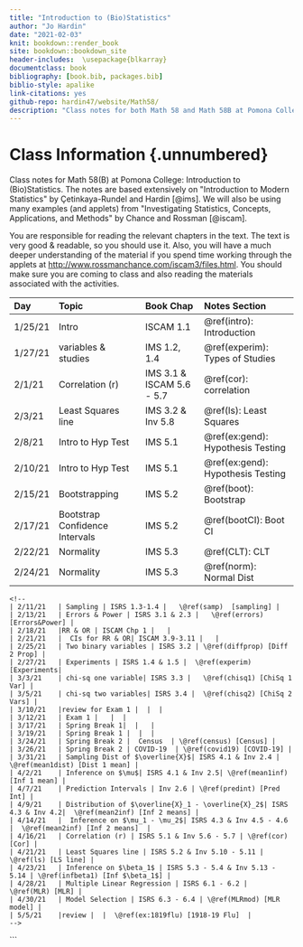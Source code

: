 ```yaml
---
title: "Introduction to (Bio)Statistics"
author: "Jo Hardin"
date: "2021-02-03"
knit: bookdown::render_book
site: bookdown::bookdown_site
header-includes:  \usepackage{blkarray}
documentclass: book
bibliography: [book.bib, packages.bib]
biblio-style: apalike
link-citations: yes
github-repo: hardin47/website/Math58/
description: "Class notes for both Math 58 and Math 58B at Pomona College: Introduction to Statistics and Introduction to Biostatistics.  The notes are based extensively on Introduction to Modern Statistics by Çetinkaya-Rundel and Hardin Investigating Statistical Concepts, Applications, and Methods by Chance and Rossman."
---
```


# Class Information {.unnumbered}

Class notes for Math 58(B) at Pomona College: Introduction to (Bio)Statistics. The notes are based extensively on "Introduction to Modern Statistics" by Çetinkaya-Rundel and Hardin [@ims]. We will also be using many examples (and applets) from "Investigating Statistics, Concepts, Applications, and Methods" by Chance and Rossman [@iscam].

You are responsible for reading the relevant chapters in the text. The text is very good & readable, so you should use it. Also, you will have a much deeper understanding of the material if you spend time working through the applets at <http://www.rossmanchance.com/iscam3/files.html>. You should make sure you are coming to class and also reading the materials associated with the activities.









| Day     | Topic                          | Book Chap                 | Notes Section                      |
|:--------|:-------------------------------|:--------------------------|:-----------------------------------|
| 1/25/21 | Intro                          | ISCAM 1.1                 | \@ref(intro): Introduction         |
| 1/27/21 | variables & studies            | IMS 1.2, 1.4              | \@ref(experim): Types of Studies   |
| 2/1/21  | Correlation (r)                | IMS 3.1 & ISCAM 5.6 - 5.7 | \@ref(cor): correlation            |
| 2/3/21  | Least Squares line             | IMS 3.2 & Inv 5.8         | \@ref(ls): Least Squares           |
| 2/8/21  | Intro to Hyp Test              | IMS 5.1                   | \@ref(ex:gend): Hypothesis Testing |
| 2/10/21 | Intro to Hyp Test              | IMS 5.1                   | \@ref(ex:gend): Hypothesis Testing |
| 2/15/21 | Bootstrapping                  | IMS 5.2                   | \@ref(boot): Bootstrap             |
| 2/17/21 | Bootstrap Confidence Intervals | IMS 5.2                   | \@ref(bootCI): Boot CI             |
| 2/22/21 | Normality                      | IMS 5.3                   | \@ref(CLT): CLT                    |
| 2/24/21 | Normality                      | IMS 5.3                   | \@ref(norm): Normal Dist           |

```{=html}
<!--
| 2/11/21   | Sampling | ISRS 1.3-1.4 |   \@ref(samp)  [sampling] |
| 2/13/21   | Errors & Power | ISRS 3.1 & 2.3 |   \@ref(errors) [Errors&Power] |
| 2/18/21   |RR & OR | ISCAM Chp 1 |   |
| 2/21/21   |  CIs for RR & OR| ISCAM 3.9-3.11 |   |
| 2/25/21   | Two binary variables | ISRS 3.2 | \@ref(diffprop) [Diff 2 Prop] |
| 2/27/21   | Experiments | ISRS 1.4 & 1.5 |  \@ref(experim) [Experiments|
| 3/3/21    | chi-sq one variable| ISRS 3.3 |   \@ref(chisq1) [ChiSq 1 Var] |
| 3/5/21    | chi-sq two variables| ISRS 3.4 |  \@ref(chisq2) [ChiSq 2 Vars] |
| 3/10/21   |review for Exam 1 |  |  |
| 3/12/21   | Exam 1 |   |  |
| 3/17/21   | Spring Break 1|  |   |
| 3/19/21   | Spring Break 1 |  |  |
| 3/24/21   | Spring Break 2 |  Census  | \@ref(census) [Census] |
| 3/26/21   | Spring Break 2 | COVID-19  | \@ref(covid19) [COVID-19] |
| 3/31/21   | Sampling Dist of $\overline{X}$| ISRS 4.1 & Inv 2.4 |   \@ref(mean1dist) [Dist 1 mean] |
| 4/2/21    | Inference on $\mu$| ISRS 4.1 & Inv 2.5| \@ref(mean1inf) [Inf 1 mean] |
| 4/7/21    | Prediction Intervals | Inv 2.6 | \@ref(predint) [Pred Int] |
| 4/9/21    | Distribution of $\overline{X}_1 - \overline{X}_2$| ISRS 4.3 & Inv 4.2|  \@ref(mean2inf) [Inf 2 means] |
| 4/14/21   |  Inference on $\mu_1 - \mu_2$| ISRS 4.3 & Inv 4.5 - 4.6 |  \@ref(mean2inf) [Inf 2 means]  |
| 4/16/21   | Correlation (r) | ISRS 5.1 & Inv 5.6 - 5.7 | \@ref(cor) [Cor] |
| 4/21/21   | Least Squares line | ISRS 5.2 & Inv 5.10 - 5.11 | \@ref(ls) [LS line] |
| 4/23/21   | Inference on $\beta_1$ | ISRS 5.3 - 5.4 & Inv 5.13 - 5.14 | \@ref(infbeta1) [Inf $\beta_1$] |
| 4/28/21   | Multiple Linear Regression | ISRS 6.1 - 6.2 |  \@ref(MLR) [MLR] |
| 4/30/21   | Model Selection | ISRS 6.3 - 6.4 | \@ref(MLRmod) [MLR model] |
| 5/5/21    |review |  |  \@ref(ex:1819flu) [1918-19 Flu]  |
-->
```
\`\`\`
